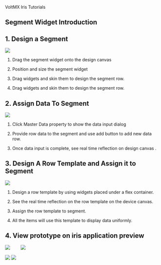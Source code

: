 ﻿     

VoltMX Iris Tutorials

Segment Widget Introduction
---------------------------

1\. Design a Segment
--------------------

![](../Resources/Images/SegmentIntro1.png)

1.  Drag the segment widget onto the design canvas
    
2.  Position and size the segment widget
    
3.  Drag widgets and skin them to design the segment row.
    
4.  Drag widgets and skin them to design the segment row.
    

  

2\. Assign Data To Segment
--------------------------

![](../Resources/Images/SegmentIntro2.png)

1.  Click Master Data property to show the data input dialog
    
2.  Provide row data to the segment and use add button to add new data row.
    
3.  Once data input is complete, see real time reflection on design canvas .
    

3\. Design A Row Template and Assign it to Segment
--------------------------------------------------

![](../Resources/Images/SegmentIntro3.png)

1.  Design a row template by using widgets placed under a flex container.
    
2.  See the real time reflection on the row template on the device canvas.
    
3.  Assign the row template to segment.
    
4.  All the items will use this template to display data uniformly.
    

4\. View prototype on iris application preview
----------------------------------------------------

![](../Resources/Images/SegmentIntroApp1.png)         ![](../Resources/Images/SegmentIntroApp2.png)

![](../Resources/Images/SegmentIntroApp3.png) ![](../Resources/Images/SegmentIntroApp4.png)

